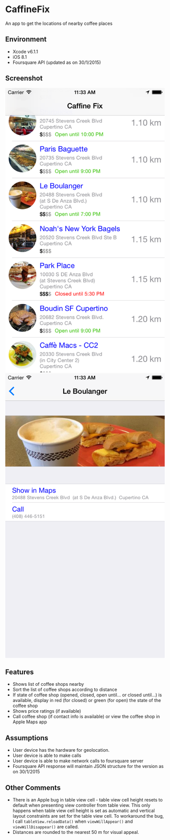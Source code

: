 # CaffineFix
An app to get the locations of nearby coffee places

## Environment
- Xcode v6.1.1
- iOS 8.1
- Foursquare API (updated as on 30/1/2015)

## Screenshot
![Screenshot1](https://raw.githubusercontent.com/geekveek/CaffineFix/master/Screenshot%201.png "List of coffee shop example")
![Screenshot2](https://raw.githubusercontent.com/geekveek/CaffineFix/master/Screenshot%202.png "Coffee shop detail example")

## Features
- Shows list of coffee shops nearby
- Sort the list of coffee shops according to distance
- If state of coffee shop (opened, closed, open until... or closed until...) is available, display in red (for closed) or green (for open) the state of the coffee shop
- Shows price ratings (if available)
- Call coffee shop (if contact info is available) or view the coffee shop in Apple Maps app

## Assumptions
- User device has the hardware for geolocation.
- User device is able to make calls
- User device is able to make network calls to foursquare server
- Foursquare API response will maintain JSON structure for the version as on 30/1/2015

## Other Comments
- There is an Apple bug in table view cell - table view cell height resets to default when presenting view controller from table view. This only happens when table view cell height is set as automatic and vertical layout constraints are set for the table view cell. To workaround the bug, I call `tableView.reloadData()` when `viewWillAppear()` and `viewWillDisappear()` are called.
- Distances are rounded to the nearest 50 m for visual appeal.
